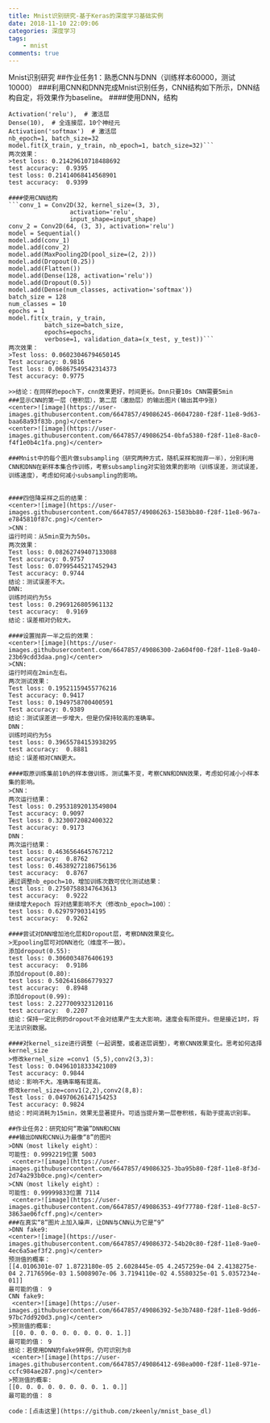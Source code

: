 ```yaml
---
title: Mnist识别研究-基于Keras的深度学习基础实例
date: 2018-11-10 22:09:06
categories: 深度学习
tags: 
	- mnist
comments: true
---
```

Mnist识别研究
##作业任务1：熟悉CNN与DNN（训练样本60000，测试10000）
###利用CNN和DNN完成Mnist识别任务，CNN结构如下所示，DNN结构自定，将效果作为baseline。
####使用DNN，结构 
```Dense(32, input_dim=784),  # 全连接层。32个神经元，输入维度为784（28*28）
Activation('relu'),  # 激活层
Dense(10),  # 全连接层，10个神经元
Activation('softmax')  # 激活层
nb_epoch=1, batch_size=32
model.fit(X_train, y_train, nb_epoch=1, batch_size=32)```
两次效果：
>test loss: 0.21429610718488692
test accuracy:  0.9395
test loss: 0.21414068414568901
test accuracy:  0.9399

####使用CNN结构
```conv_1 = Conv2D(32, kernel_size=(3, 3),
                 activation='relu',
                 input_shape=input_shape)
conv_2 = Conv2D(64, (3, 3), activation='relu')
model = Sequential()
model.add(conv_1)
model.add(conv_2)
model.add(MaxPooling2D(pool_size=(2, 2)))
model.add(Dropout(0.25))
model.add(Flatten())
model.add(Dense(128, activation='relu'))
model.add(Dropout(0.5))
model.add(Dense(num_classes, activation='softmax'))
batch_size = 128
num_classes = 10
epochs = 1
model.fit(x_train, y_train,
          batch_size=batch_size,
          epochs=epochs,
          verbose=1, validation_data=(x_test, y_test))```
两次效果：
>Test loss: 0.06023046794650145
Test accuracy: 0.9816
Test loss: 0.06867549542314373
Test accuracy: 0.9775

>>结论：在同样的epoch下，cnn效果更好，时间更长。Dnn只要10s CNN需要5min
###显示CNN的第一层（卷积层），第二层（激励层）的输出图片(输出其中9张)
<center>![image](https://user-images.githubusercontent.com/6647857/49086245-06047280-f28f-11e8-9d63-baa68a93f83b.png)</center>
<center>![image](https://user-images.githubusercontent.com/6647857/49086254-0bfa5380-f28f-11e8-8ac0-f4f1e0b4c1fa.png)</center>
 
###Mnist中的每个图片做subsampling（研究两种方式，随机采样和抛弃一半），分别利用CNN和DNN在新样本集合作训练，考察subsampling对实验效果的影响（训练误差，测试误差，训练速度），考虑如何减小subsampling的影响。


####四倍降采样之后的结果：
<center>![image](https://user-images.githubusercontent.com/6647857/49086263-1583bb80-f28f-11e8-967a-e7845810f87c.png)</center>
>CNN：
运行时间：从5min变为为50s。
两次效果：
Test loss: 0.08262749407133088
Test accuracy: 0.9757
Test loss: 0.07995445217452943
Test accuracy: 0.9744
结论：测试误差不大。
DNN:
训练时间约为5s
test loss: 0.2969126805961132
test accuracy:  0.9169
结论：误差相对仍较大。

####设置抛弃一半之后的效果：
<center>![image](https://user-images.githubusercontent.com/6647857/49086300-2a604f00-f28f-11e8-9a40-23b69cdd3daa.png)</center>
>CNN:
运行时间在2min左右。
两次测试效果：
Test loss: 0.19521159455776216
Test accuracy: 0.9417
Test loss: 0.1949758700400591
Test accuracy: 0.9389
结论：测试误差进一步增大，但是仍保持较高的准确率。
DNN：
训练时间约为5s
test loss: 0.39655784153938295
test accuracy:  0.8881
结论：误差相对CNN更大。

####取原训练集前10%的样本做训练，测试集不变，考察CNN和DNN效果，考虑如何减小小样本集的影响。
>CNN：
两次运行结果：
Test loss: 0.29531892013549804
Test accuracy: 0.9097
Test loss: 0.3230072082400322
Test accuracy: 0.9173
DNN：
两次运行结果：
test loss: 0.4636564645767212
test accuracy:  0.8762
test loss: 0.46389272186756136
test accuracy:  0.8767
通过调整nb_epoch=10，增加训练次数可优化测试结果：
test loss: 0.27507588347643613
test accuracy:  0.9222
继续增大epoch 将对结果影响不大（修改nb_epoch=100）：
test loss: 0.62979790314195
test accuracy:  0.9262

####尝试对DNN增加池化层和Dropout层，考察DNN效果变化。
>无pooling层可对DNN池化（维度不一致）。
添加dropout(0.55):
test loss: 0.3060034876406193
test accuracy:  0.9186
添加dropout(0.80):
test loss: 0.5026416866779327
test accuracy:  0.8948
添加dropout(0.99):
test loss: 2.2277009323120116
test accuracy:  0.2207
结论：保持一定比例的dropout不会对结果产生太大影响，速度会有所提升。但是接近1时，将无法识别数据。

####对kernel_size进行调整（一起调整，或者逐层调整），考察CNN效果变化。思考如何选择kernel_size
>修改kernel_size =conv1 (5,5),conv2(3,3):
Test loss: 0.04961018333421089
Test accuracy: 0.9844
结论：影响不大。准确率略有提高。
修改kernel_size=conv1(2,2),conv2(8,8):
Test loss: 0.04970626147154253
Test accuracy: 0.9824
结论：时间消耗为15min，效果无显著提升。可适当提升第一层卷积核，有助于提高识别率。

##作业任务2：研究如何“欺骗”DNN和CNN
###输出DNN和CNN认为最像“8”的图片
>DNN（most likely eight）：
可能性: 0.9992219位置 5003
 <center>![image](https://user-images.githubusercontent.com/6647857/49086325-3ba95b80-f28f-11e8-8f3d-2d74a293b0ce.png)</center>
>CNN（most likely eight）:
可能性: 0.99999833位置 7114
 <center>![image](https://user-images.githubusercontent.com/6647857/49086353-49f77780-f28f-11e8-8c57-3863ae06fcff.png)</center>
###在真实“8”图片上加入噪声，让DNN与CNN认为它是“9”
>DNN fake9:
<center>![image](https://user-images.githubusercontent.com/6647857/49086372-54b20c80-f28f-11e8-9ae0-4ec6a5aef3f2.png)</center>
预测值的概率： 
[[4.0106301e-07 1.8723180e-05 2.6028445e-05 4.2457259e-04 2.4138275e-04 2.7176596e-03 1.5008907e-06 3.7194110e-02 4.5580325e-01 5.0357234e-01]]
最可能的值： 9
CNN fake9:
 <center>![image](https://user-images.githubusercontent.com/6647857/49086392-5e3b7480-f28f-11e8-9dd6-97bc7dd920d3.png)</center>
>预测值的概率:
 [[0. 0. 0. 0. 0. 0. 0. 0. 0. 1.]]
最可能的值： 9
结论：若使用DNN的fake9样例，仍可识别为8
 <center>![image](https://user-images.githubusercontent.com/6647857/49086412-698ea000-f28f-11e8-971e-ccfc984ae287.png)</center>
>预测值的概率:
[[0. 0. 0. 0. 0. 0. 0. 0. 1. 0.]]
最可能的值： 8
 
code：[点击这里](https://github.com/zkeenly/mnist_base_dl)